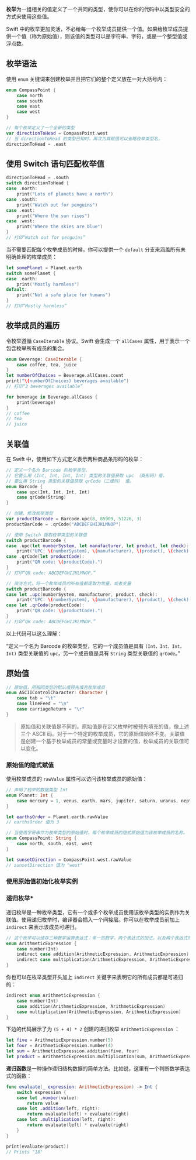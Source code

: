 **枚举**为一组相关的值定义了一个共同的类型，使你可以在你的代码中以类型安全的方式来使用这些值。

Swift 中的枚举更加灵活，不必给每一个枚举成员提供一个值。如果给枚举成员提供一个值（称为原始值），则该值的类型可以是字符串、字符，或是一个整型值或浮点数。


## 枚举语法

使用 `enum` 关键词来创建枚举并且把它们的整个定义放在一对大括号内：

```swift
enum CompassPoint {
    case north
    case south
    case east
    case west
}

// 每个枚举定义了一个全新的类型
var directionToHead = CompassPoint.west
// 当 directionToHead 的类型已知时，再次为其赋值可以省略枚举类型名。
directionToHead = .east
```


## 使用 Switch 语句匹配枚举值

```swift
directionToHead = .south
switch directionToHead {
case .north:
    print("Lots of planets have a north")
case .south:
    print("Watch out for penguins")
case .east:
    print("Where the sun rises")
case .west:
    print("Where the skies are blue")
}
// 打印“Watch out for penguins”
```

当不需要匹配每个枚举成员的时候，你可以提供一个 `default` 分支来涵盖所有未明确处理的枚举成员：

```swift
let somePlanet = Planet.earth
switch somePlanet {
case .earth:
    print("Mostly harmless")
default:
    print("Not a safe place for humans")
}
// 打印“Mostly harmless”
```

## 枚举成员的遍历

令枚举遵循 `CaseIterable` 协议。Swift 会生成一个 `allCases` 属性，用于表示一个包含枚举所有成员的集合。

```swift
enum Beverage: CaseIterable {
    case coffee, tea, juice
}
let numberOfChoices = Beverage.allCases.count
print("\(numberOfChoices) beverages available")
// 打印“3 beverages available”

for beverage in Beverage.allCases {
    print(beverage)
}
// coffee
// tea
// juice
```

## 关联值

在 Swift 中，使用如下方式定义表示两种商品条形码的枚举：

```swift
// 定义一个名为 Barcode 的枚举类型，
// 它要么用 (Int, Int, Int, Int) 类型的关联值获取 upc （条形码）值，
// 要么用 String 类型的关联值获取 qrCode（二维码） 值。
enum Barcode {
    case upc(Int, Int, Int, Int)
    case qrCode(String)
}

// 创建、修改枚举类型
var productBarcode = Barcode.upc(8, 85909, 51226, 3)
productBarCode = .qrCode("ABCDEFGHIJKLMNOP")

// 使用 Switch 提取枚举类型的关联值
switch productBarcode {
case .upc(let numberSystem, let manufacturer, let product, let check):
    print("UPC: \(numberSystem), \(manufacturer), \(product), \(check).")
case .qrCode(let productCode):
    print("QR code: \(productCode).")
}
// 打印“QR code: ABCDEFGHIJKLMNOP.”

// 简洁方式，将一个枚举成员的所有值都提取为常量，或者变量
switch productBarcode {
case let .upc(numberSystem, manufacturer, product, check):
    print("UPC: \(numberSystem), \(manufacturer), \(product), \(check).")
case let .qrCode(productCode):
    print("QR code: \(productCode).")
}
// 打印“QR code: ABCDEFGHIJKLMNOP.”
```

以上代码可以这么理解：

“定义一个名为 Barcode 的枚举类型，它的一个成员值是具有 `(Int，Int，Int，Int)` 类型关联值的 `upc`，另一个成员值是具有 `String` 类型关联值的 `qrCode`。”


## 原始值

```swift
// 原始值，用相同类型的默认值预先填充枚举成员
enum ASCIIControlCharacter: Character {
    case tab = "\t"
    case lineFeed = "\n"
    case carriageReturn = "\r"
}
```


> 原始值和关联值是不同的。原始值是在定义枚举时被预先填充的值，像上述三个 ASCII 码。对于一个特定的枚举成员，它的原始值始终不变。关联值是创建一个基于枚举成员的常量或变量时才设置的值，枚举成员的关联值可以变化。


### 原始值的隐式赋值

使用枚举成员的 `rawValue` 属性可以访问该枚举成员的原始值：

```swift
// 声明了枚举的数据类型 Int
enum Planet: Int {
    case mercury = 1, venus, earth, mars, jupiter, saturn, uranus, neptune
}

let earthsOrder = Planet.earth.rawValue
// earthsOrder 值为 3

// 当使用字符串作为枚举类型的原始值时，每个枚举成员的隐式原始值为该枚举成员的名称。
enum CompassPoint: String {
    case north, south, east, west
}

let sunsetDirection = CompassPoint.west.rawValue
// sunsetDirection 值为 "west"
```

### 使用原始值初始化枚举实例


### 递归枚举*

递归枚举是一种枚举类型，它有一个或多个枚举成员使用该枚举类型的实例作为关联值。使用递归枚举时，编译器会插入一个间接层。你可以在枚举成员前加上 `indirect` 来表示该成员可递归。

```swift
// 这个枚举可以储存三种数学运算表达式：单一的数字，两个表达式的加法，以及两个表达式的乘法。
enum ArithmeticExpression {
    case number(Int)
    indirect case addition(ArithmeticExpression, ArithmeticExpression)
    indirect case multiplication(ArithmeticExpression, ArithmeticExpression)
}
```

你也可以在枚举类型开头加上 `indirect` 关键字来表明它的所有成员都是可递归的：

```swift
indirect enum ArithmeticExpression {
    case number(Int)
    case addition(ArithmeticExpression, ArithmeticExpression)
    case multiplication(ArithmeticExpression, ArithmeticExpression)
}
```

下边的代码展示了为 `(5 + 4) * 2` 创建的递归枚举 `ArithmeticExpression` ：

```swift
let five = ArithmeticExpression.number(5)
let four = ArithmeticExpression.number(4)
let sum = ArithmeticExpression.addition(five, four)
let product = ArithmeticExpression.multiplication(sum, ArithmeticExpression.number(2))
```

**递归函数**是一种操作递归结构数据的简单方法。比如说，这里有一个判断数学表达式的函数：

```swift
func evaluate(_ expression: ArithmeticExpression) -> Int {
    switch expression {
    case let .number(value):
        return value
    case let .addition(left, right):
        return evaluate(left) + evaluate(right)
    case let .multiplication(left, right):
        return evaluate(left) * evaluate(right)
    }
}

print(evaluate(product))
// Prints "18"
```

